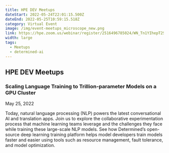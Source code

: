 ```yaml
---
title: HPE DEV Meetups
dateStart: 2022-05-24T22:01:15.500Z
dateEnd: 2022-05-25T10:59:15.518Z
category: Virtual Event
image: /img/event-meetups_microscope_new.png
link: https://hpe.zoom.us/webinar/register/2516496785024/WN_Tn1YIhepT2SbuendAF2K-w
width: large
tags:
  - Meetups
  - determined-ai
---
```

## HPE DEV Meetups

### Scaling Language Training to Trillion-parameter Models on a GPU Cluster

May 25, 2022

Today, natural language processing (NLP) powers the latest conversational AI and translation apps. Join us to explore the collaborative experimentation process that machine learning teams leverage and the challenges they face while training these large-scale NLP models. See how Determined’s open-source deep learning training platform helps model developers train models faster and easier using tools such as resource management, fault tolerance, and model optimization.